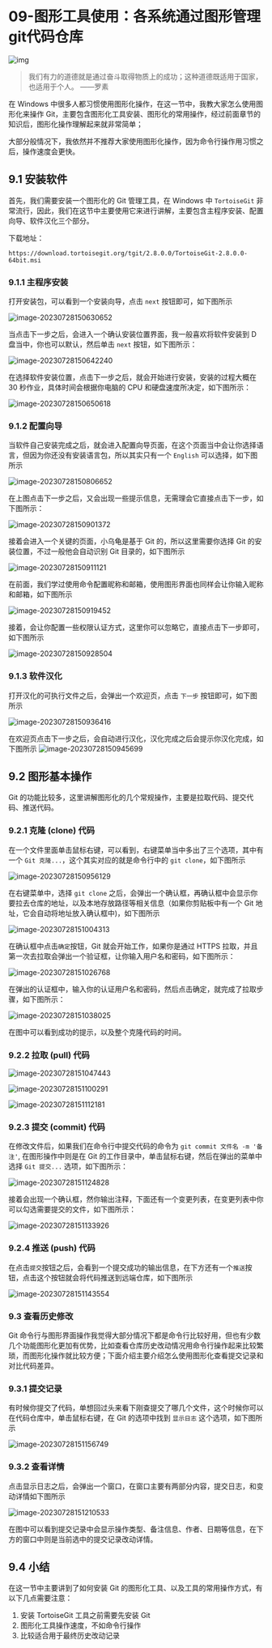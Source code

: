 # 09-图形工具使用：各系统通过图形管理git代码仓库

![img](https://img4.mukewang.com/5d9bf70f0001fe8406400359.jpg)

> 我们有力的道德就是通过奋斗取得物质上的成功；这种道德既适用于国家，也适用于个人。 ——罗素

在 Windows 中很多人都习惯使用图形化操作，在这一节中，我教大家怎么使用图形化来操作 Git，主要包含图形化工具安装、图形化的常用操作，经过前面章节的知识后，图形化操作理解起来就非常简单；

大部分般情况下，我依然并不推荐大家使用图形化操作，因为命令行操作用习惯之后，操作速度会更快。

## 9.1 安装软件

首先，我们需要安装一个图形化的 Git 管理工具，在 Windows 中 `TortoiseGit` 非常流行，因此，我们在这节中主要使用它来进行讲解，主要包含主程序安装、配置向导、软件汉化三个部分。

下载地址：

```
https://download.tortoisegit.org/tgit/2.8.0.0/TortoiseGit-2.8.0.0-64bit.msi
```

### 9.1.1 主程序安装

打开安装包，可以看到一个安装向导，点击 `next` 按钮即可，如下图所示

![image-20230728150630652](./assets/image-20230728150630652.png)

当点击下一步之后，会进入一个确认安装位置界面，我一般喜欢将软件安装到 D 盘当中，你也可以默认，然后单击 `next` 按钮，如下图所示：

![image-20230728150642240](./assets/image-20230728150642240.png)

在选择软件安装位置，点击下一步之后，就会开始进行安装，安装的过程大概在 30 秒作业，具体时间会根据你电脑的 CPU 和硬盘速度所决定，如下图所示：

![image-20230728150650618](./assets/image-20230728150650618.png)

### 9.1.2 配置向导

当软件自己安装完成之后，就会进入配置向导页面，在这个页面当中会让你选择语言，但因为你还没有安装语言包，所以其实只有一个 `English` 可以选择，如下图所示

![image-20230728150806652](./assets/image-20230728150806652.png)

在上图点击下一步之后，又会出现一些提示信息，无需理会它直接点击下一步，如下图所示：

![image-20230728150901372](./assets/image-20230728150901372.png)

接着会进入一个关键的页面，小乌龟是基于 Git 的，所以这里需要你选择 Git 的安装位置，不过一般他会自动识别 Git 目录的，如下图所示

![image-20230728150911121](./assets/image-20230728150911121.png)

在前面，我们学过使用命令配置昵称和邮箱，使用图形界面也同样会让你输入昵称和邮箱，如下图所示

![image-20230728150919452](./assets/image-20230728150919452.png)

接着，会让你配置一些权限认证方式，这里你可以忽略它，直接点击下一步即可，如下图所示

![image-20230728150928504](./assets/image-20230728150928504.png)

### 9.1.3 软件汉化

打开汉化的可执行文件之后，会弹出一个欢迎页，点击 `下一步` 按钮即可，如下图所示

![image-20230728150936416](./assets/image-20230728150936416.png)

在欢迎页点击下一步之后，会自动进行汉化，汉化完成之后会提示你汉化完成，如下图所示
![image-20230728150945699](./assets/image-20230728150945699.png)

## 9.2 图形基本操作

Git 的功能比较多，这里讲解图形化的几个常规操作，主要是拉取代码、提交代码、推送代码。

### 9.2.1 克隆 (clone) 代码

在一个文件里面单击鼠标右键，可以看到，右键菜单当中多出了三个选项，其中有一个 `Git 克隆...`，这个其实对应的就是命令行中的 `git clone`，如下图所示

![image-20230728150956129](./assets/image-20230728150956129.png)

在右键菜单中，选择 `git clone` 之后，会弹出一个确认框，再确认框中会显示你要拉去仓库的地址，以及本地存放路径等相关信息（如果你剪贴板中有一个 Git 地址，它会自动将地址放入确认框中)，如下图所示

![image-20230728151004313](./assets/image-20230728151004313.png)

在确认框中点击`确定`按钮，Git 就会开始工作，如果你是通过 HTTPS 拉取，并且第一次去拉取会弹出一个验证框，让你输入用户名和密码，如下图所示：

![image-20230728151026768](./assets/image-20230728151026768.png)

在弹出的认证框中，输入你的认证用户名和密码，然后点击确定，就完成了拉取步骤，如下图所示：

![image-20230728151038025](./assets/image-20230728151038025.png)

在图中可以看到成功的提示，以及整个克隆代码的时间。

### 9.2.2 拉取 (pull) 代码

![image-20230728151047443](./assets/image-20230728151047443.png)

![image-20230728151100291](./assets/image-20230728151100291.png)

![image-20230728151112181](./assets/image-20230728151112181.png)

### 9.2.3 提交 (commit) 代码

在修改文件后，如果我们在命令行中提交代码的命令为 `git commit 文件名 -m '备注'`, 在图形操作中则是在 Git 的工作目录中，单击鼠标右键，然后在弹出的菜单中选择 `Git 提交...` 选项，如下图所示：

![image-20230728151124828](./assets/image-20230728151124828.png)

接着会出现一个确认框，然你输出注释，下面还有一个变更列表，在变更列表中你可以勾选需要提交的文件，如下图所示：

![image-20230728151133926](./assets/image-20230728151133926.png)

### 9.2.4 推送 (push) 代码

在点击`提交`按钮之后，会看到一个提交成功的输出信息，在下方还有一个`推送`按钮，点击这个按钮就会将代码推送到远端仓库，如下图所示

![image-20230728151143554](./assets/image-20230728151143554.png)

### 9.3 查看历史修改

Git 命令行与图形界面操作我觉得大部分情况下都是命令行比较好用，但也有少数几个功能图形化更加有优势，比如查看仓库历史改动情况用命令行操作起来比较繁琐，而图形化操作就比较方便；下面介绍主要介绍怎么使用图形化查看提交记录和对比代码差异。

### 9.3.1 提交记录

有时候你提交了代码，单想回过头来看下刚查提交了哪几个文件，这个时候你可以在代码仓库中，单击鼠标右键，在 Git 的选项中找到 `显示日志` 这个选项，如下图所示

![image-20230728151156749](./assets/image-20230728151156749.png)

### 9.3.2 查看详情

点击显示日志之后，会弹出一个窗口，在窗口主要有两部分内容，提交日志，和变动详情如下图所示

![image-20230728151210533](./assets/image-20230728151210533.png)

在图中可以看到提交记录中会显示操作类型、备注信息、作者、日期等信息，在下方的窗口中则是当前选中的提交记录改动详情。

## 9.4 小结

在这一节中主要讲到了如何安装 Git 的图形化工具、以及工具的常用操作方式，有以下几点需要注意：

1. 安装 TortoiseGit 工具之前需要先安装 Git
2. 图形化工具操作速度，不如命令行操作
3. 比较适合用于最终历史改动记录
